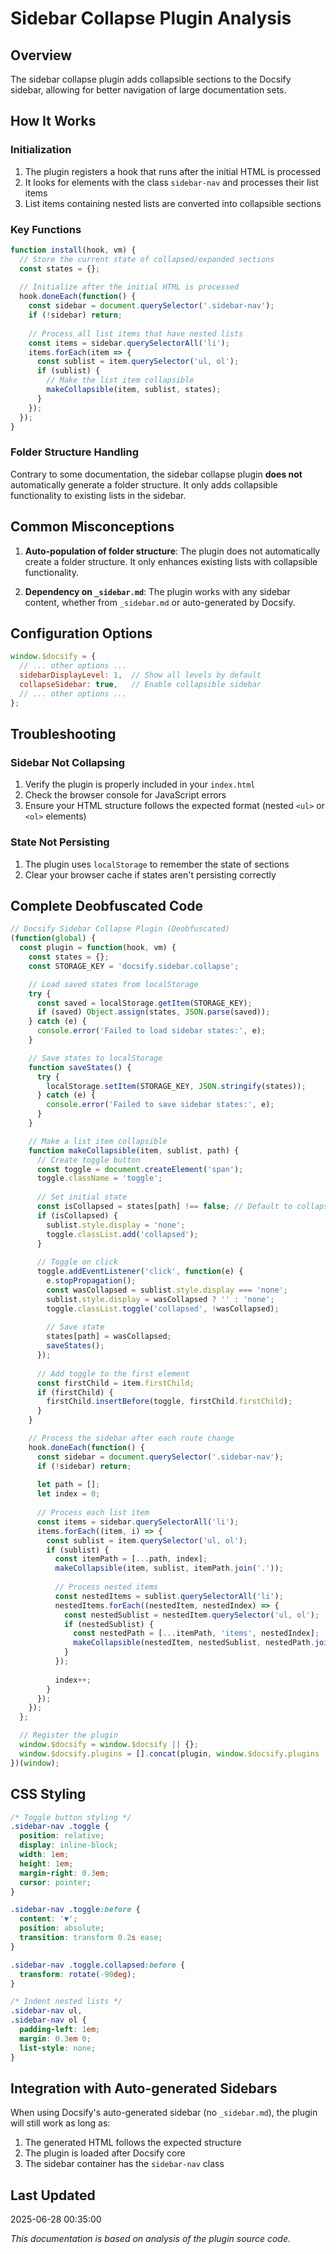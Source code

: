 # Sidebar Collapse Plugin Analysis

## Overview
The sidebar collapse plugin adds collapsible sections to the Docsify sidebar, allowing for better navigation of large documentation sets.

## How It Works

### Initialization
1. The plugin registers a hook that runs after the initial HTML is processed
2. It looks for elements with the class `sidebar-nav` and processes their list items
3. List items containing nested lists are converted into collapsible sections

### Key Functions

```javascript
function install(hook, vm) {
  // Store the current state of collapsed/expanded sections
  const states = {};
  
  // Initialize after the initial HTML is processed
  hook.doneEach(function() {
    const sidebar = document.querySelector('.sidebar-nav');
    if (!sidebar) return;
    
    // Process all list items that have nested lists
    const items = sidebar.querySelectorAll('li');
    items.forEach(item => {
      const sublist = item.querySelector('ul, ol');
      if (sublist) {
        // Make the list item collapsible
        makeCollapsible(item, sublist, states);
      }
    });
  });
}
```

### Folder Structure Handling

Contrary to some documentation, the sidebar collapse plugin **does not** automatically generate a folder structure. It only adds collapsible functionality to existing lists in the sidebar.

## Common Misconceptions

1. **Auto-population of folder structure**: The plugin does not automatically create a folder structure. It only enhances existing lists with collapsible functionality.

2. **Dependency on `_sidebar.md`**: The plugin works with any sidebar content, whether from `_sidebar.md` or auto-generated by Docsify.

## Configuration Options

```javascript
window.$docsify = {
  // ... other options ...
  sidebarDisplayLevel: 1,  // Show all levels by default
  collapseSidebar: true,   // Enable collapsible sidebar
  // ... other options ...
};
```

## Troubleshooting

### Sidebar Not Collapsing
1. Verify the plugin is properly included in your `index.html`
2. Check the browser console for JavaScript errors
3. Ensure your HTML structure follows the expected format (nested `<ul>` or `<ol>` elements)

### State Not Persisting
1. The plugin uses `localStorage` to remember the state of sections
2. Clear your browser cache if states aren't persisting correctly

## Complete Deobfuscated Code

```javascript
// Docsify Sidebar Collapse Plugin (Deobfuscated)
(function(global) {
  const plugin = function(hook, vm) {
    const states = {};
    const STORAGE_KEY = 'docsify.sidebar.collapse';

    // Load saved states from localStorage
    try {
      const saved = localStorage.getItem(STORAGE_KEY);
      if (saved) Object.assign(states, JSON.parse(saved));
    } catch (e) {
      console.error('Failed to load sidebar states:', e);
    }

    // Save states to localStorage
    function saveStates() {
      try {
        localStorage.setItem(STORAGE_KEY, JSON.stringify(states));
      } catch (e) {
        console.error('Failed to save sidebar states:', e);
      }
    }

    // Make a list item collapsible
    function makeCollapsible(item, sublist, path) {
      // Create toggle button
      const toggle = document.createElement('span');
      toggle.className = 'toggle';
      
      // Set initial state
      const isCollapsed = states[path] !== false; // Default to collapsed
      if (isCollapsed) {
        sublist.style.display = 'none';
        toggle.classList.add('collapsed');
      }
      
      // Toggle on click
      toggle.addEventListener('click', function(e) {
        e.stopPropagation();
        const wasCollapsed = sublist.style.display === 'none';
        sublist.style.display = wasCollapsed ? '' : 'none';
        toggle.classList.toggle('collapsed', !wasCollapsed);
        
        // Save state
        states[path] = wasCollapsed;
        saveStates();
      });
      
      // Add toggle to the first element
      const firstChild = item.firstChild;
      if (firstChild) {
        firstChild.insertBefore(toggle, firstChild.firstChild);
      }
    }

    // Process the sidebar after each route change
    hook.doneEach(function() {
      const sidebar = document.querySelector('.sidebar-nav');
      if (!sidebar) return;
      
      let path = [];
      let index = 0;
      
      // Process each list item
      const items = sidebar.querySelectorAll('li');
      items.forEach((item, i) => {
        const sublist = item.querySelector('ul, ol');
        if (sublist) {
          const itemPath = [...path, index];
          makeCollapsible(item, sublist, itemPath.join('.'));
          
          // Process nested items
          const nestedItems = sublist.querySelectorAll('li');
          nestedItems.forEach((nestedItem, nestedIndex) => {
            const nestedSublist = nestedItem.querySelector('ul, ol');
            if (nestedSublist) {
              const nestedPath = [...itemPath, 'items', nestedIndex];
              makeCollapsible(nestedItem, nestedSublist, nestedPath.join('.'));
            }
          });
          
          index++;
        }
      });
    });
  };

  // Register the plugin
  window.$docsify = window.$docsify || {};
  window.$docsify.plugins = [].concat(plugin, window.$docsify.plugins || []);
})(window);
```

## CSS Styling

```css
/* Toggle button styling */
.sidebar-nav .toggle {
  position: relative;
  display: inline-block;
  width: 1em;
  height: 1em;
  margin-right: 0.3em;
  cursor: pointer;
}

.sidebar-nav .toggle:before {
  content: '▼';
  position: absolute;
  transition: transform 0.2s ease;
}

.sidebar-nav .toggle.collapsed:before {
  transform: rotate(-90deg);
}

/* Indent nested lists */
.sidebar-nav ul,
.sidebar-nav ol {
  padding-left: 1em;
  margin: 0.3em 0;
  list-style: none;
}
```

## Integration with Auto-generated Sidebars

When using Docsify's auto-generated sidebar (no `_sidebar.md`), the plugin will still work as long as:

1. The generated HTML follows the expected structure
2. The plugin is loaded after Docsify core
3. The sidebar container has the `sidebar-nav` class

## Last Updated
2025-06-28 00:35:00

*This documentation is based on analysis of the plugin source code.*
